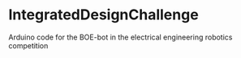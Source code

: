 # IntegratedDesignChallenge
Arduino code for the BOE-bot in the electrical engineering robotics competition
